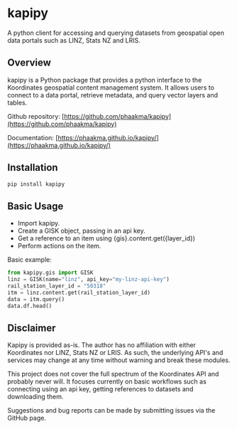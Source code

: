 # kapipy
A python client for accessing and querying datasets from geospatial open data portals such as LINZ, Stats NZ and LRIS.

## Overview  
kapipy is a Python package that provides a python interface to the Koordinates geospatial content management system. It allows users to connect to a data portal, retrieve metadata, and query vector layers and tables. 

Github repository: [https://github.com/phaakma/kapipy](https://github.com/phaakma/kapipy)  

Documentation: [https://phaakma.github.io/kapipy/](https://phaakma.github.io/kapipy/)  

## Installation  

```bash
pip install kapipy
```

## Basic Usage  

* Import kapipy.  
* Create a GISK object, passing in an api key.  
* Get a reference to an item using {gis}.content.get({layer_id})
* Perform actions on the item.  

Basic example:  
```python
from kapipy.gis import GISK
linz = GISK(name="linz", api_key="my-linz-api-key")
rail_station_layer_id = "50318"
itm = linz.content.get(rail_station_layer_id)
data = itm.query()
data.df.head()
```

## Disclaimer  
Kapipy is provided as-is. The author has no affiliation with either Koordinates nor LINZ, Stats NZ or LRIS. As such, the underlying API's and services may change at any time without warning and break these modules.  

This project does not cover the full spectrum of the Koordinates API and probably never will. It focuses currently on basic workflows such as connecting using an api key, getting references to datasets and downloading them.  

Suggestions and bug reports can be made by submitting issues via the GitHub page.  
